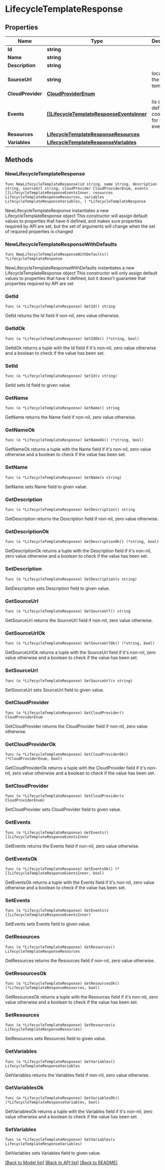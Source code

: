 # LifecycleTemplateResponse

## Properties

Name | Type | Description | Notes
------------ | ------------- | ------------- | -------------
**Id** | **string** |  | 
**Name** | **string** |  | 
**Description** | **string** |  | 
**SourceUrl** | **string** | location of the template | 
**CloudProvider** | [**CloudProviderEnum**](CloudProviderEnum.md) |  | 
**Events** | [**[]LifecycleTemplateResponseEventsInner**](LifecycleTemplateResponseEventsInner.md) | lis of pre-defined command for each event | 
**Resources** | [**LifecycleTemplateResponseResources**](LifecycleTemplateResponseResources.md) |  | 
**Variables** | [**LifecycleTemplateResponseVariables**](LifecycleTemplateResponseVariables.md) |  | 

## Methods

### NewLifecycleTemplateResponse

`func NewLifecycleTemplateResponse(id string, name string, description string, sourceUrl string, cloudProvider CloudProviderEnum, events []LifecycleTemplateResponseEventsInner, resources LifecycleTemplateResponseResources, variables LifecycleTemplateResponseVariables, ) *LifecycleTemplateResponse`

NewLifecycleTemplateResponse instantiates a new LifecycleTemplateResponse object
This constructor will assign default values to properties that have it defined,
and makes sure properties required by API are set, but the set of arguments
will change when the set of required properties is changed

### NewLifecycleTemplateResponseWithDefaults

`func NewLifecycleTemplateResponseWithDefaults() *LifecycleTemplateResponse`

NewLifecycleTemplateResponseWithDefaults instantiates a new LifecycleTemplateResponse object
This constructor will only assign default values to properties that have it defined,
but it doesn't guarantee that properties required by API are set

### GetId

`func (o *LifecycleTemplateResponse) GetId() string`

GetId returns the Id field if non-nil, zero value otherwise.

### GetIdOk

`func (o *LifecycleTemplateResponse) GetIdOk() (*string, bool)`

GetIdOk returns a tuple with the Id field if it's non-nil, zero value otherwise
and a boolean to check if the value has been set.

### SetId

`func (o *LifecycleTemplateResponse) SetId(v string)`

SetId sets Id field to given value.


### GetName

`func (o *LifecycleTemplateResponse) GetName() string`

GetName returns the Name field if non-nil, zero value otherwise.

### GetNameOk

`func (o *LifecycleTemplateResponse) GetNameOk() (*string, bool)`

GetNameOk returns a tuple with the Name field if it's non-nil, zero value otherwise
and a boolean to check if the value has been set.

### SetName

`func (o *LifecycleTemplateResponse) SetName(v string)`

SetName sets Name field to given value.


### GetDescription

`func (o *LifecycleTemplateResponse) GetDescription() string`

GetDescription returns the Description field if non-nil, zero value otherwise.

### GetDescriptionOk

`func (o *LifecycleTemplateResponse) GetDescriptionOk() (*string, bool)`

GetDescriptionOk returns a tuple with the Description field if it's non-nil, zero value otherwise
and a boolean to check if the value has been set.

### SetDescription

`func (o *LifecycleTemplateResponse) SetDescription(v string)`

SetDescription sets Description field to given value.


### GetSourceUrl

`func (o *LifecycleTemplateResponse) GetSourceUrl() string`

GetSourceUrl returns the SourceUrl field if non-nil, zero value otherwise.

### GetSourceUrlOk

`func (o *LifecycleTemplateResponse) GetSourceUrlOk() (*string, bool)`

GetSourceUrlOk returns a tuple with the SourceUrl field if it's non-nil, zero value otherwise
and a boolean to check if the value has been set.

### SetSourceUrl

`func (o *LifecycleTemplateResponse) SetSourceUrl(v string)`

SetSourceUrl sets SourceUrl field to given value.


### GetCloudProvider

`func (o *LifecycleTemplateResponse) GetCloudProvider() CloudProviderEnum`

GetCloudProvider returns the CloudProvider field if non-nil, zero value otherwise.

### GetCloudProviderOk

`func (o *LifecycleTemplateResponse) GetCloudProviderOk() (*CloudProviderEnum, bool)`

GetCloudProviderOk returns a tuple with the CloudProvider field if it's non-nil, zero value otherwise
and a boolean to check if the value has been set.

### SetCloudProvider

`func (o *LifecycleTemplateResponse) SetCloudProvider(v CloudProviderEnum)`

SetCloudProvider sets CloudProvider field to given value.


### GetEvents

`func (o *LifecycleTemplateResponse) GetEvents() []LifecycleTemplateResponseEventsInner`

GetEvents returns the Events field if non-nil, zero value otherwise.

### GetEventsOk

`func (o *LifecycleTemplateResponse) GetEventsOk() (*[]LifecycleTemplateResponseEventsInner, bool)`

GetEventsOk returns a tuple with the Events field if it's non-nil, zero value otherwise
and a boolean to check if the value has been set.

### SetEvents

`func (o *LifecycleTemplateResponse) SetEvents(v []LifecycleTemplateResponseEventsInner)`

SetEvents sets Events field to given value.


### GetResources

`func (o *LifecycleTemplateResponse) GetResources() LifecycleTemplateResponseResources`

GetResources returns the Resources field if non-nil, zero value otherwise.

### GetResourcesOk

`func (o *LifecycleTemplateResponse) GetResourcesOk() (*LifecycleTemplateResponseResources, bool)`

GetResourcesOk returns a tuple with the Resources field if it's non-nil, zero value otherwise
and a boolean to check if the value has been set.

### SetResources

`func (o *LifecycleTemplateResponse) SetResources(v LifecycleTemplateResponseResources)`

SetResources sets Resources field to given value.


### GetVariables

`func (o *LifecycleTemplateResponse) GetVariables() LifecycleTemplateResponseVariables`

GetVariables returns the Variables field if non-nil, zero value otherwise.

### GetVariablesOk

`func (o *LifecycleTemplateResponse) GetVariablesOk() (*LifecycleTemplateResponseVariables, bool)`

GetVariablesOk returns a tuple with the Variables field if it's non-nil, zero value otherwise
and a boolean to check if the value has been set.

### SetVariables

`func (o *LifecycleTemplateResponse) SetVariables(v LifecycleTemplateResponseVariables)`

SetVariables sets Variables field to given value.



[[Back to Model list]](../README.md#documentation-for-models) [[Back to API list]](../README.md#documentation-for-api-endpoints) [[Back to README]](../README.md)


